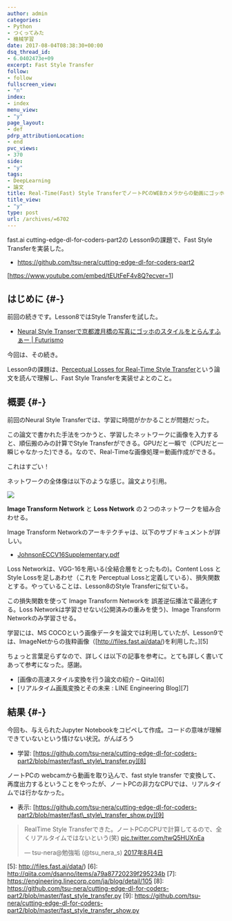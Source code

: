 ```yaml
---
author: admin
categories:
- Python
- つくってみた
- 機械学習
date: 2017-08-04T08:38:30+00:00
dsq_thread_id:
- 6.0402473e+09
excerpt: Fast Style Transfer
follow:
- follow
fullscreen_view:
- "n"
index:
- index
menu_view:
- "y"
page_layout:
- def
pdrp_attributionLocation:
- end
pvc_views:
- 370
side:
- "y"
tags:
- DeepLearning
- 論文
title: Real-Time(Fast) Style TransferでノートPCのWEBカメラからの動画にゴッホのスタイルをとらんすふぁー
title_view:
- "y"
type: post
url: /archives/=6702
---
```


fast.ai cutting-edge-dl-for-coders-part2の Lesson9の課題で、Fast Style Transferを実装した。

  * <https://github.com/tsu-nera/cutting-edge-dl-for-coders-part2>

[https://www.youtube.com/embed/tEUtFeF4v8Q?ecver=1]

## はじめに {#-}

前回の続きです。Lesson8ではStyle Transferを試した。

  * [Neural Style Transerで京都渡月橋の写真にゴッホのスタイルをとらんすふぁー | Futurismo][1]

今回は、その続き。

Lesson9の課題は、[Perceptual Losses for Real-Time Style Transfer][2]という論文を読んで理解し、Fast Style Transferを実装せよとのこと。

## 概要 {#-}

前回のNeural Style Transferでは、学習に時間がかかることが問題だった。

この論文で書かれた手法をつかうと、学習したネットワークに画像を入力すると、順伝搬のみの計算でStyle Transferができる。GPUだと一瞬で（CPUだと一瞬じゃなかった)できる。なので、Real-Timeな画像処理＝動画作成ができる。

これはすごい！

ネットワークの全体像は以下のような感じ。論文より引用。

![][3]

**Image Transform Network** と **Loss Network** の２つのネットワークを組み合わせる。

Image Transform Networkのアーキテクチャは、以下のサブドキュメントが詳しい。

  * [JohnsonECCV16Supplementary.pdf][4]

Loss Networkは、VGG-16を用いる(全結合層をとったもの)。Content Loss と Style Lossを足しあわせ（これを Perceptual Lossと定義している）、損失関数とする。やっていることは、Lesson8のStyle Transferに似ている。

この損失関数を使って Image Transform Networkを 誤差逆伝播法で最適化する。Loss Networkは学習させない(公開済みの重みを使う)、Image Transform Networkのみ学習させる。

学習には、MS COCOという画像データを論文では利用していたが、Lesson9では、ImageNetからの抜粋画像（[http://files.fast.ai/data/)を利用した。][5]

ちょっと言葉足らずなので、詳しくは以下の記事を参考に。とても詳しく書いてあって参考になった。感謝。

  * [画像の高速スタイル変換を行う論文の紹介 &#8211; Qiita][6]
  * [リアルタイム画風変換とその未来 : LINE Engineering Blog][7]

## 結果 {#-}

今回も、与えられたJupyter Notebookをコピペして作成。コードの意味が理解できていないという情けない状況。がんばろう

  * 学習: [https://github.com/tsu-nera/cutting-edge-dl-for-coders-part2/blob/master/fast\_style\_transfer.py][8]

ノートPCの webcamから動画を取り込んで、fast style transfer で変換して、再度出力するということをやったが、ノートPCの非力なCPUでは、リアルタイムでは行かなかった。

  * 表示: [https://github.com/tsu-nera/cutting-edge-dl-for-coders-part2/blob/master/fast\_style\_transfer_show.py][9]

<blockquote class="twitter-tweet" data-lang="ja">
  <p lang="ja" dir="ltr">
    RealTime Style Transferできた。ノートPCのCPUで計算してるので、全くリアルタイムではないという(笑) <a href="https://t.co/twQ5HUXnEa">pic.twitter.com/twQ5HUXnEa</a>
  </p>
  
  <p>
    &mdash; tsu-nera@勉強垢 (@tsu_nera_s) <a href="https://twitter.com/tsu_nera_s/status/893311162879574017">2017年8月4日</a>
  </p>
</blockquote>

 [1]: http://futurismo.biz/archives/6694
 [2]: https://arxiv.org/abs/1603.08155
 [3]: https://lh3.googleusercontent.com/Cj6TU6NfHyqhv1GD5mNgMInhlOsbwhou2kVU7TZ9AXK_zqpOPrEzWGgsPA1TN_p7gGaLRPk8ulx82DMvq125B9NoyRNmPvDAdRM5fzUsXivkO-34lR8SFoO-1G5S1cm4uIFQbq3L_sFENVYRWCXIDblsMmyAnQaFVGYyoDYBoiEFVuV-i0B6ALl5khbN9ZKhJsoVZfPgJlcu3kMXfJ8DibL4Z8x0WtfHWDGxS7apZzxbdxfyojvh9paqaA-urbw2Sqb-fQ1TCU_SOoF1sU581HQS2QA82nNzSHg3QTnwy0IvSrgCCAUdAG29SaoNFDi1SYSJCXfwYT03MTnHX-l1e_RWjDlkj3z8p29DlatOABEw_kca3w7xAwTU4mpW2p46jFzRmAwppk_Sd-jGjzHp6A-vbvFjH1kjYVAZitDco0nre6Xsl5_63N7XlAvJQDnIbbM_4gizOANKRoDCvcrCbyThCjt3MI_N9O2eMEY2tdXqu1M-qX6m65ULyzDgPJhOm2moQeXPhi_htQrJpjD5e4ckuI7djzIqpyONacnpaWnb_gYxrbnN8wcqCfzQ51cAmxqTPzzLYEDGbFgPy6j6BzkQAnqDRyAhdQOUDWxWtXEOQvyE89LVj05m=w682-h234-no
 [4]: http://cs.stanford.edu/people/jcjohns/papers/eccv16/JohnsonECCV16Supplementary.pdf
 [5]: http://files.fast.ai/data/)
 [6]: http://qiita.com/dsanno/items/a79a87720239f295234b
 [7]: https://engineering.linecorp.com/ja/blog/detail/105
 [8]: https://github.com/tsu-nera/cutting-edge-dl-for-coders-part2/blob/master/fast_style_transfer.py
 [9]: https://github.com/tsu-nera/cutting-edge-dl-for-coders-part2/blob/master/fast_style_transfer_show.py